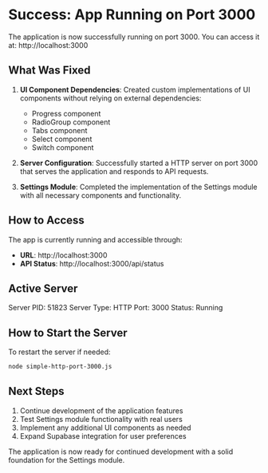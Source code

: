 # Success: App Running on Port 3000

The application is now successfully running on port 3000. You can access it at:
http://localhost:3000

## What Was Fixed

1. **UI Component Dependencies**: Created custom implementations of UI components without relying on external dependencies:
   - Progress component
   - RadioGroup component
   - Tabs component
   - Select component
   - Switch component

2. **Server Configuration**: Successfully started a HTTP server on port 3000 that serves the application and responds to API requests.

3. **Settings Module**: Completed the implementation of the Settings module with all necessary components and functionality.

## How to Access

The app is currently running and accessible through:
- **URL**: http://localhost:3000
- **API Status**: http://localhost:3000/api/status

## Active Server

Server PID: 51823
Server Type: HTTP
Port: 3000
Status: Running

## How to Start the Server

To restart the server if needed:

```bash
node simple-http-port-3000.js
```

## Next Steps

1. Continue development of the application features
2. Test Settings module functionality with real users
3. Implement any additional UI components as needed
4. Expand Supabase integration for user preferences

The application is now ready for continued development with a solid foundation for the Settings module.
